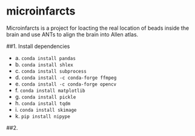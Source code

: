 # microinfarcts
Microinfarcts is a project for loacting the real location of beads inside the brain and use ANTs to align the brain into Allen atlas.

##1. Install dependencies
 * a. `conda install pandas`
 * b. `conda install shlex`
 * c. `conda install subprocess`
 * d. `conda install -c conda-forge ffmpeg`
 * e. `conda install -c conda-forge opencv`
 * f. `conda install matplotlib`
 * g. `conda install pickle`
 * h. `conda install tqdm`
 * i. `conda install skimage`
 * k. `pip install nipype`

##2. 

